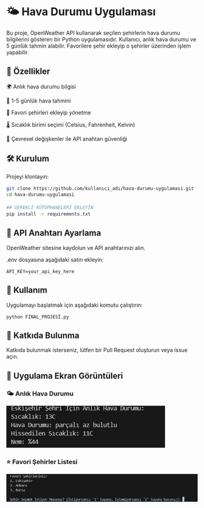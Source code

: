 # 🌤 Hava Durumu Uygulaması
Bu proje, OpenWeather API kullanarak seçilen şehirlerin hava durumu bilgilerini gösteren bir Python uygulamasıdır. Kullanıcı, anlık hava durumu ve 5 günlük tahmin alabilir. Favorilere şehir ekleyip o şehirler üzerinden işlem yapabilir.
## 🚀 Özellikler
🌍 Anlık hava durumu bilgisi

🔮 1-5 günlük hava tahmini

📌 Favori şehirleri ekleyip yönetme

🌡️ Sıcaklık birimi seçimi (Celsius, Fahrenheit, Kelvin)

🔑 Çevresel değişkenler ile API anahtarı güvenliği

## 🛠 Kurulum
Projeyi klonlayın:  
```bash
git clone https://github.com/kullanıcı_adı/hava-durumu-uygulamasi.git
cd hava-durumu-uygulamasi

## GEREKLİ KÜTÜPHANELERİ EKLEYİN
pip install -r requirements.txt
```
## 🔑 API Anahtarı Ayarlama
OpenWeather sitesine kaydolun ve API anahtarınızı alın.


.env dosyasına aşağıdaki satırı ekleyin:

```
API_KEY=your_api_key_here
```

## 🎯 Kullanım
Uygulamayı başlatmak için aşağıdaki komutu çalıştırın:

```
python FİNAL_PROJESİ.py
```

## 🤝 Katkıda Bulunma
Katkıda bulunmak isterseniz, lütfen bir Pull Request oluşturun veya issue açın.

## 📸 Uygulama Ekran Görüntüleri

### 🌤 Anlık Hava Durumu
![Anlık Hava Durumu](anlik_hava_durumu.png)

### ⭐ Favori Şehirler Listesi
![Favori Şehirler](favori_sehirler.png)


